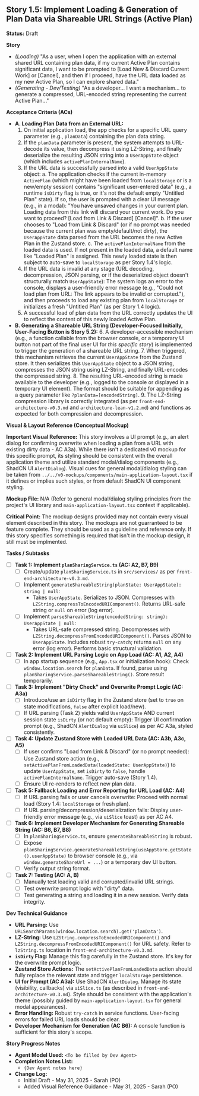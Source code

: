 ## Story 1.5: Implement Loading & Generation of Plan Data via Shareable URL Strings (Active Plan)

**Status:** Draft

**Story**
- *(Loading)* "As a user, when I open the application with an external shared URL containing plan data, if my current Active Plan contains significant data, I want to be prompted to [Load New & Discard Current Work] or [Cancel], and then if I proceed, have the URL data loaded as my new Active Plan, so I can explore shared data."
- *(Generating - Dev/Testing)* "As a developer... I want a mechanism... to generate a compressed, URL-encoded string representing the current Active Plan..."

**Acceptance Criteria (ACs)**

* **A. Loading Plan Data from an External URL:**
    1.  On initial application load, the app checks for a specific URL query parameter (e.g., `planData`) containing the plan data string.
    2.  If the `planData` parameter is present, the system attempts to URL-decode its value, then decompress it using LZ-String, and finally deserialize the resulting JSON string into a `UserAppState` object (which includes `activePlanInternalName`).
    3.  If the URL data is successfully parsed into a valid `UserAppState` object:
        a.  The application checks if the current in-memory `ActivePlan` (which might have been loaded from `localStorage` or is a new/empty session) contains "significant user-entered data" (e.g., a runtime `isDirty` flag is true, or it's not the default empty "Untitled Plan" state). If so, the user is prompted with a clear UI message (e.g., in a modal): "You have unsaved changes in your current plan. Loading data from this link will discard your current work. Do you want to proceed? [Load from Link & Discard] [Cancel]".
        b.  If the user chooses to "Load from Link & Discard" (or if no prompt was needed because the current plan was empty/default/not dirty), the `UserAppState` data parsed from the URL becomes the new Active Plan in the Zustand store.
        c.  The `activePlanInternalName` from the loaded data is used. If not present in the loaded data, a default name like "Loaded Plan" is assigned. This newly loaded state is then subject to auto-save to `localStorage` as per Story 1.4's logic.
    4.  If the URL data is invalid at any stage (URL decoding, decompression, JSON parsing, or if the deserialized object doesn't structurally match `UserAppState`): The system logs an error to the console, displays a user-friendly error message (e.g., "Could not load plan from URL: The link appears to be invalid or corrupted."), and then proceeds to load any existing plan from `localStorage` or initializes a fresh "Untitled Plan" (as per Story 1.4 logic).
    5.  A successful load of plan data from the URL correctly updates the UI to reflect the content of this newly loaded Active Plan.
* **B. Generating a Shareable URL String (Developer-Focused Initially, User-Facing Button is Story 5.2):**
    6.  A developer-accessible mechanism (e.g., a function callable from the browser console, or a temporary UI button not part of the final user UI for *this specific story*) is implemented to trigger the generation of a shareable URL string.
    7.  When triggered, this mechanism retrieves the current `UserAppState` from the Zustand store. It then serializes this `UserAppState` object to a JSON string, compresses the JSON string using LZ-String, and finally URL-encodes the compressed string.
    8.  The resulting URL-encoded string is made available to the developer (e.g., logged to the console or displayed in a temporary UI element). The format should be suitable for appending as a query parameter like `?planData=[encodedString]`.
    9.  The LZ-String compression library is correctly integrated (as per `front-end-architecture-v0.3.md` and `architecture-lean-v1.2.md`) and functions as expected for both compression and decompression.

**Visual & Layout Reference (Conceptual Mockup)**

**Important Visual Reference:** This story involves a UI prompt (e.g., an alert dialog for confirming overwrite when loading a plan from a URL with existing dirty data - AC A3a). While there isn't a dedicated v0 mockup for this specific prompt, its styling should be consistent with the overall application theme and utilize standard modal/dialog components (e.g., ShadCN UI `AlertDialog`). Visual cues for general modal/dialog styling can be taken from `../../v0-mockups/components/main-application-layout.tsx` if it defines or implies such styles, or from default ShadCN UI component styling.

**Mockup File:** N/A (Refer to general modal/dialog styling principles from the project's UI library and `main-application-layout.tsx` context if applicable).

**Critical Point:** The mockup designs provided may not contain every visual element described in this story. The mockups are not guarranteed to be feature complete. They should be used as a guideline and reference only. If this story specifies something is required that isn't in the mockup design, it still must be implmented.

**Tasks / Subtasks**
- [ ] **Task 1: Implement `planSharingService.ts` (AC: A2, B7, B9)**
    - [ ] Create/update `planSharingService.ts` in `src/services/` as per `front-end-architecture-v0.3.md`.
    - [ ] Implement `generateShareableString(planState: UserAppState): string | null`:
        - Takes `UserAppState`. Serializes to JSON. Compresses with `LZString.compressToEncodedURIComponent()`. Returns URL-safe string or `null` on error (log error).
    - [ ] Implement `parseShareableString(encodedString: string): UserAppState | null`:
        - Takes URL-safe compressed string. Decompresses with `LZString.decompressFromEncodedURIComponent()`. Parses JSON to `UserAppState`. Includes robust `try-catch`; returns `null` on any error (log error). Performs basic structural validation.
- [ ] **Task 2: Implement URL Parsing Logic on App Load (AC: A1, A2, A4)**
    - [ ] In app startup sequence (e.g., `App.tsx` or initialization hook): Check `window.location.search` for `planData`. If found, parse using `planSharingService.parseShareableString()`. Store result temporarily.
- [ ] **Task 3: Implement "Dirty Check" and Overwrite Prompt Logic (AC: A3a)**
    - [ ] Introduce/use an `isDirty` flag in the Zustand store (set to `true` on state modifications, `false` after explicit load/new).
    - [ ] If URL parsing (Task 2) yields valid `UserAppState` AND current session state `isDirty` (or not default empty): Trigger UI confirmation prompt (e.g., ShadCN `AlertDialog` via `uiSlice`) as per AC A3a, styled consistently.
- [ ] **Task 4: Update Zustand Store with Loaded URL Data (AC: A3b, A3c, A5)**
    - [ ] If user confirms "Load from Link & Discard" (or no prompt needed): Use Zustand store action (e.g., `setActivePlanFromLoadedData(loadedState: UserAppState)`) to update `UserAppState`, set `isDirty` to `false`, handle `activePlanInternalName`. Trigger auto-save (Story 1.4).
    - [ ] Ensure UI re-renders to reflect new plan data.
- [ ] **Task 5: Fallback Loading and Error Reporting for URL Load (AC: A4)**
    - [ ] If URL parsing fails or user cancels overwrite: Proceed with normal load (Story 1.4: `localStorage` or fresh plan).
    - [ ] If URL parsing/decompression/deserialization fails: Display user-friendly error message (e.g., via `uiSlice` toast) as per AC A4.
- [ ] **Task 6: Implement Developer Mechanism for Generating Shareable String (AC: B6, B7, B8)**
    - [ ] In `planSharingService.ts`, ensure `generateShareableString` is robust.
    - [ ] Expose `planSharingService.generateShareableString(useAppStore.getState().userAppState)` to browser console (e.g., via `window.generateShareUrl = ...`) or a temporary dev UI button.
    - [ ] Verify output string format.
- [ ] **Task 7: Testing (AC: A, B)**
    - [ ] Manually test loading valid and corrupted/invalid URL strings.
    - [ ] Test overwrite prompt logic with "dirty" data.
    - [ ] Test generating a string and loading it in a new session. Verify data integrity.

**Dev Technical Guidance**
-   **URL Parsing:** Use `URLSearchParams(window.location.search).get('planData')`.
-   **LZ-String:** Use `LZString.compressToEncodedURIComponent()` and `LZString.decompressFromEncodedURIComponent()` for URL safety. Refer to `lzString.ts` location in `front-end-architecture-v0.3.md`.
-   **`isDirty` Flag:** Manage this flag carefully in the Zustand store. It's key for the overwrite prompt logic.
-   **Zustand Store Actions:** The `setActivePlanFromLoadedData` action should fully replace the relevant state and trigger `localStorage` persistence.
-   **UI for Prompt (AC A3a):** Use ShadCN `AlertDialog`. Manage its state (visibility, callbacks) via `uiSlice.ts` (as described in `front-end-architecture-v0.3.md`). Style should be consistent with the application's theme (possibly guided by `main-application-layout.tsx` for general modal appearances).
-   **Error Handling:** Robust `try-catch` in service functions. User-facing errors for failed URL loads should be clear.
-   **Developer Mechanism for Generation (AC B6):** A console function is sufficient for this story's scope.

**Story Progress Notes**
* **Agent Model Used:** `<To be filled by Dev Agent>`
* **Completion Notes List:**
    * `{Dev Agent notes here}`
* **Change Log:**
    * Initial Draft - May 31, 2025 - Sarah (PO)
    * Added Visual Reference Guidance - May 31, 2025 - Sarah (PO)
